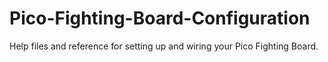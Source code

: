 # Pico-Fighting-Board-Configuration
Help files and reference for setting up and wiring your Pico Fighting Board.
